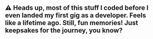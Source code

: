 ## ⚠️ Heads up, most of this stuff I coded before I even landed my first gig as a developer. Feels like a lifetime ago. Still, fun memories! Just keepsakes for the journey, you know?
